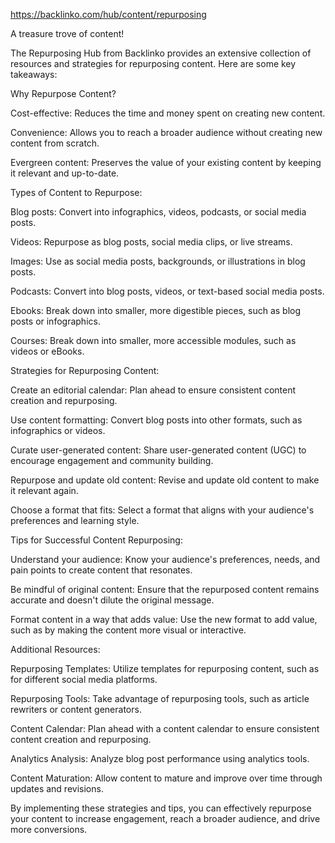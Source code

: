 https://backlinko.com/hub/content/repurposing

A treasure trove of content!


The Repurposing Hub from Backlinko provides an extensive collection of resources and strategies for repurposing content. Here are some key takeaways:


Why Repurpose Content?



Cost-effective: Reduces the time and money spent on creating new content.

Convenience: Allows you to reach a broader audience without creating new content from scratch.

Evergreen content: Preserves the value of your existing content by keeping it relevant and up-to-date.


Types of Content to Repurpose:



Blog posts: Convert into infographics, videos, podcasts, or social media posts.

Videos: Repurpose as blog posts, social media clips, or live streams.

Images: Use as social media posts, backgrounds, or illustrations in blog posts.

Podcasts: Convert into blog posts, videos, or text-based social media posts.

Ebooks: Break down into smaller, more digestible pieces, such as blog posts or infographics.

Courses: Break down into smaller, more accessible modules, such as videos or eBooks.


Strategies for Repurposing Content:



Create an editorial calendar: Plan ahead to ensure consistent content creation and repurposing.

Use content formatting: Convert blog posts into other formats, such as infographics or videos.

Curate user-generated content: Share user-generated content (UGC) to encourage engagement and community building.

Repurpose and update old content: Revise and update old content to make it relevant again.

Choose a format that fits: Select a format that aligns with your audience's preferences and learning style.


Tips for Successful Content Repurposing:



Understand your audience: Know your audience's preferences, needs, and pain points to create content that resonates.

Be mindful of original content: Ensure that the repurposed content remains accurate and doesn't dilute the original message.

Format content in a way that adds value: Use the new format to add value, such as by making the content more visual or interactive.


Additional Resources:



Repurposing Templates: Utilize templates for repurposing content, such as for different social media platforms.

Repurposing Tools: Take advantage of repurposing tools, such as article rewriters or content generators.

Content Calendar: Plan ahead with a content calendar to ensure consistent content creation and repurposing.

Analytics Analysis: Analyze blog post performance using analytics tools.

Content Maturation: Allow content to mature and improve over time through updates and revisions.


By implementing these strategies and tips, you can effectively repurpose your content to increase engagement, reach a broader audience, and drive more conversions.
